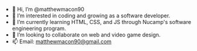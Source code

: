 - 👋 Hi, I’m @matthewmacon90
- 👀 I’m interested in coding and growing as a software developer.
- 🌱 I’m currently learning HTML, CSS, and JS through Nucamp's software engineering program.
- 💞️ I’m looking to collaborate on web and video game design.
- 📫 Email: matthewmacon90@gmail.com

<!---
matthewmacon90/matthewmacon90 is a ✨ special ✨ repository because its `README.md` (this file) appears on your GitHub profile.
You can click the Preview link to take a look at your changes.
--->
